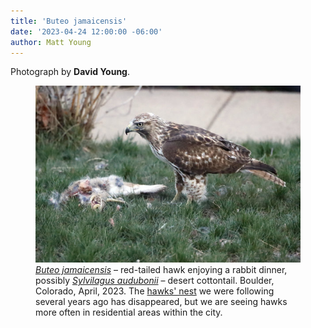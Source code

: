 ```yaml
---
title: 'Buteo jamaicensis'
date: '2023-04-24 12:00:00 -06:00'
author: Matt Young
---
```


Photograph by **David Young**.

<figure>
<img src="/uploads/2023/David_MG_0635_Crop_Hawk_Rabbit_600.jpg" alt="Red-tailed hawk with rabbit"/>
<figcaption><a href="https://www.allaboutbirds.org/guide/Red-tailed_Hawk/overview"><i>Buteo jamaicensis</i></a> &ndash; red-tailed hawk enjoying a rabbit dinner, possibly <a href="https://en.wikipedia.org/wiki/Cottontail_rabbit"><i>Sylvilagus audubonii</i></a> &ndash; desert cottontail. Boulder, Colorado, April, 2023. The <a href="https://pandasthumb.org/archives/2019/06/Buteo-jamaicensis.html">hawks' nest</a> we were following several years ago has disappeared, but we are seeing hawks more often in residential areas within the city.
</figcaption>
</figure>  
